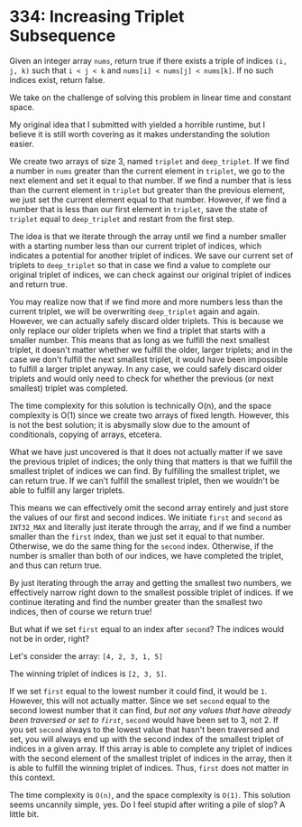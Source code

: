 # 334: Increasing Triplet Subsequence

Given an integer array `nums`, return true if there exists a triple of
indices `(i, j, k)` such that `i < j < k` and `nums[i] < nums[j] <
nums[k]`. If no such indices exist, return false.

We take on the challenge of solving this problem in linear time and
constant space.

My original idea that I submitted with yielded a horrible runtime, but I
believe it is still worth covering as it makes understanding the
solution easier.

We create two arrays of size 3, named `triplet` and `deep_triplet`. If
we find a number in `nums` greater than the current element in
`triplet`, we go to the next element and set it equal to that number. If
we find a number that is less than the current element in `triplet` but
greater than the previous element, we just set the current element equal
to that number. However, if we find a number that is less than our first
element in `triplet`, save the state of `triplet` equal to
`deep_triplet` and restart from the first step.

The idea is that we iterate through the array until we find a number
smaller with a starting number less than our current triplet of indices,
which indicates a potential for another triplet of indices. We save our
current set of triplets to `deep_triplet` so that in case we find a
value to complete our original triplet of indices, we can check against
our original triplet of indices and return true.

You may realize now that if we find more and more numbers less than the
current triplet, we will be overwriting `deep_triplet` again and again.
However, we can actually safely discard older triplets. This is because
we only replace our older triplets when we find a triplet that starts
with a smaller number. This means that as long as we fulfill the next
smallest triplet, it doesn't matter whether we fulfill the older, larger
triplets; and in the case we don't fulfill the next smallest triplet, it
would have been impossible to fulfill a larger triplet anyway. In any
case, we could safely discard older triplets and would only need to
check for whether the previous (or next smallest) triplet was completed.

The time complexity for this solution is technically O(n), and the space
complexity is O(1) since we create two arrays of fixed length. However,
this is not the best solution; it is abysmally slow due to the amount of
conditionals, copying of arrays, etcetera.

What we have just uncovered is that it does not actually matter if we
save the previous triplet of indices; the only thing that matters is
that we fulfill the smallest triplet of indices we can find. By
fulfilling the smallest triplet, we can return true. If we can't fulfill
the smallest triplet, then we wouldn't be able to fulfill any larger
triplets.

This means we can effectively omit the second array entirely and just
store the values of our first and second indices. We initiate `first`
and `second` as `INT32_MAX` and literally just iterate through the
array, and if we find a number smaller than the `first` index, than we
just set it equal to that number. Otherwise, we do the same thing for
the `second` index. Otherwise, if the number is smaller than both of our
indices, we have completed the triplet, and thus can return true.

By just iterating through the array and getting the smallest two
numbers, we effectively narrow right down to the smallest possible
triplet of indices. If we continue iterating and find the number greater
than the smallest two indices, then of course we return true!

But what if we set `first` equal to an index after `second`? The indices
would not be in order, right?

Let's consider the array: `[4, 2, 3, 1, 5]`

The winning triplet of indices is `[2, 3, 5]`.

If we set `first` equal to the lowest number it could find, it would be
`1`. However, this will not actually matter. Since we set `second` equal
to the second lowest number that it can find, *but not any values that
have already been traversed or set to `first`*, `second` would have been
set to 3, not 2. If you set `second` always to the lowest value that
hasn't been traversed and set, you will always end up with the second
index of the smallest triplet of indices in a given array. If this array
is able to complete any triplet of indices with the second element of
the smallest triplet of indices in the array, then it is able to fulfill
the winning triplet of indices. Thus, `first` does not matter in this
context.

The time complexity is `O(n)`, and the space complexity is `O(1)`. This
solution seems uncannily simple, yes. Do I feel stupid after writing a
pile of slop? A little bit.
